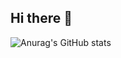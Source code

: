 ## Hi there 👋

![Anurag's GitHub stats](https://github-readme-stats.vercel.app/api?username=hoooooony&show_icons=true&theme=gruvbox)
<!--
**hoooooony/hoooooony** is a ✨ _special_ ✨ repository because its `README.md` (this file) appears on your GitHub profile.

Here are some ideas to get you started:

- 🔭 I’m currently working on ...
- 🌱 I’m currently learning ...
- 👯 I’m looking to collaborate on ...
- 🤔 I’m looking for help with ...
- 💬 Ask me about ...
- 📫 How to reach me: ...
- 😄 Pronouns: ...
- ⚡ Fun fact: ...
-->
